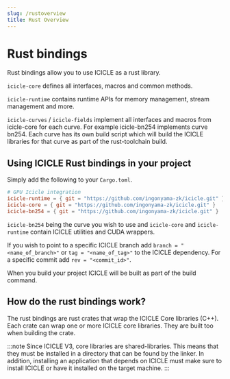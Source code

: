 ```yaml
---
slug: /rustoverview
title: Rust Overview
---
```


# Rust bindings

Rust bindings allow you to use ICICLE as a rust library.

`icicle-core` defines all interfaces, macros and common methods.

`icicle-runtime` contains runtime APIs for memory management, stream management and more.

`icicle-curves` / `icicle-fields` implement all interfaces and macros from icicle-core for each curve. For example icicle-bn254 implements curve bn254. Each curve has its own build script which will build the ICICLE libraries for that curve as part of the rust-toolchain build.

## Using ICICLE Rust bindings in your project

Simply add the following to your `Cargo.toml`.

```toml
# GPU Icicle integration
icicle-runtime = { git = "https://github.com/ingonyama-zk/icicle.git" }
icicle-core = { git = "https://github.com/ingonyama-zk/icicle.git" }
icicle-bn254 = { git = "https://github.com/ingonyama-zk/icicle.git" }
```

`icicle-bn254` being the curve you wish to use and `icicle-core` and `icicle-runtime` contain ICICLE utilities and CUDA wrappers.

If you wish to point to a specific ICICLE branch add `branch = "<name_of_branch>"` or `tag = "<name_of_tag>"` to the ICICLE dependency. For a specific commit add `rev = "<commit_id>"`.

When you build your project ICICLE will be built as part of the build command.

## How do the rust bindings work?

The rust bindings are rust crates that wrap the ICICLE Core libraries (C++). Each crate can wrap one or more ICICLE core libraries. They are built too when building the crate.

:::note
Since ICICLE V3, core libraries are shared-libraries. This means that they must be installed in a directory that can be found by the linker. In addition, installing an application that depends on ICICLE must make sure to install ICICLE or have it installed on the target machine.
:::
